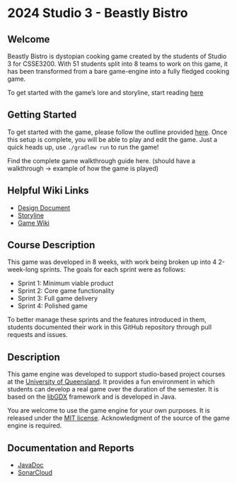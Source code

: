 # 2024 Studio 3 - Beastly Bistro
## **Welcome**

Beastly Bistro is dystopian cooking game created by the students of Studio 3 for CSSE3200. With 51 students split into 8 teams to work on this game, it has been transformed from a bare game-engine into a fully fledged cooking game. 

To get started with the game’s lore and storyline, start reading [here](https://github.com/UQcsse3200/2024-studio-3/wiki/Storyline)

## **Getting Started**

To get started with the game, please follow the outline provided [here](https://github.com/UQcsse3200/2024-studio-3/wiki/Getting-Started). Once this setup is complete, you will be able to play and edit the game.
Just a quick heads up, use `./gradlew run` to run the game!

Find the complete game walkthrough guide here. (should have a walkthrough → example of how the game is played)

## **Helpful Wiki Links**

- [Design Document](https://github.com/UQcsse3200/2024-studio-3/wiki/Team-Design-Document-Port)
- [Storyline](https://github.com/UQcsse3200/2024-studio-3/wiki/Storyline)
- [Game Wiki](https://github.com/UQcsse3200/2024-studio-3/wiki)

## **Course Description**

This game was developed in 8 weeks, with work being broken up into 4 2-week-long sprints. The goals for each sprint were as follows:

- Sprint 1: Minimum viable product
- Sprint 2: Core game functionality
- Sprint 3: Full game delivery
- Sprint 4: Polished game

To better manage these sprints and the features introduced in them, students documented their work in this GitHub repository through pull requests and issues.

## Description

This game engine was developed to support studio-based project courses at the [University of Queensland](https://uq.edu.au/ "UQ Home Page"). It provides a fun environment in which students can develop a real game over the duration of the semester. It is based on the [libGDX](https://libgdx.com/ "libGDX Information") framework and is developed in Java.

You are welcome to use the game engine for your own purposes. It is released under the [MIT license](https://opensource.org/licenses/MIT "MIT License Description"). Acknowledgment of the source of the game engine is required.

## Documentation and Reports

- [JavaDoc](https://uqcsse3200.github.io/2024-studio-3)
- [SonarCloud](https://sonarcloud.io/project/overview?id=UQcsse3200_2024-studio-3)
